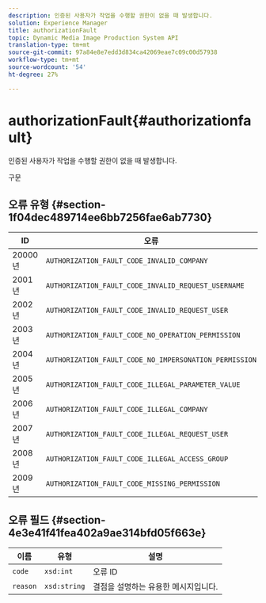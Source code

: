 ```yaml
---
description: 인증된 사용자가 작업을 수행할 권한이 없을 때 발생합니다.
solution: Experience Manager
title: authorizationFault
topic: Dynamic Media Image Production System API
translation-type: tm+mt
source-git-commit: 97a84e8e7edd3d834ca42069eae7c09c00d57938
workflow-type: tm+mt
source-wordcount: '54'
ht-degree: 27%

---
```



# authorizationFault{#authorizationfault}

인증된 사용자가 작업을 수행할 권한이 없을 때 발생합니다.

구문

## 오류 유형 {#section-1f04dec489714ee6bb7256fae6ab7730}

| ID | 오류 |
|---|---|
| 20000년 | `AUTHORIZATION_FAULT_CODE_INVALID_COMPANY` |
| 2001년 | `AUTHORIZATION_FAULT_CODE_INVALID_REQUEST_USERNAME` |
| 2002년 | `AUTHORIZATION_FAULT_CODE_INVALID_REQUEST_USER` |
| 2003년 | `AUTHORIZATION_FAULT_CODE_NO_OPERATION_PERMISSION` |
| 2004년 | `AUTHORIZATION_FAULT_CODE_NO_IMPERSONATION_PERMISSION` |
| 2005년 | `AUTHORIZATION_FAULT_CODE_ILLEGAL_PARAMETER_VALUE` |
| 2006년 | `AUTHORIZATION_FAULT_CODE_ILLEGAL_COMPANY` |
| 2007년 | `AUTHORIZATION_FAULT_CODE_ILLEGAL_REQUEST_USER` |
| 2008년 | `AUTHORIZATION_FAULT_CODE_ILLEGAL_ACCESS_GROUP` |
| 2009년 | `AUTHORIZATION_FAULT_CODE_MISSING_PERMISSION` |

## 오류 필드 {#section-4e3e41f41fea402a9ae314bfd05f663e}

| 이름 | 유형 | 설명 |
|---|---|---|
| `code` | `xsd:int` | 오류 ID |
| `reason` | `xsd:string` | 결점을 설명하는 유용한 메시지입니다. |


